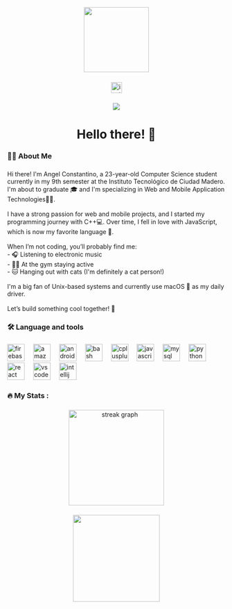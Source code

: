 <div align="center">
  <img height="150" src="https://media4.giphy.com/media/v1.Y2lkPTc5MGI3NjExeDJtdjlzMGE0dTNldjVxaDRwaGowaTFxeXlucjhvcmsxbWhpcnBmMiZlcD12MV9pbnRlcm5hbF9naWZfYnlfaWQmY3Q9Zw/3oKIPnAiaMCws8nOsE/giphy.gif"  />
</div>

###

<div align="center">
  <a href="https://www.instagram.com/angel_constantino7/" target="_blank">
    <img src="https://img.shields.io/static/v1?message=Instagram&logo=instagram&label=&color=E4405F&logoColor=white&labelColor=&style=for-the-badge" height="25" alt="instagram logo"  />
  </a>
</div>

###

<div align="center">
  <img src="https://visitor-badge.laobi.icu/badge?page_id=consmor7.consmor7&"  />
</div>

###

<h1 align="center">Hello there! 👋</h1>

###

<h3 align="left">👩‍💻  About Me</h3>

###

<p align="left">Hi there! I'm Angel Constantino, a 23-year-old Computer Science student currently in my 9th semester at the Instituto Tecnológico de Ciudad Madero. I'm about to graduate 🎓 and I'm specializing in Web and Mobile Application Technologies📱🌐.<br><br>I have a strong passion for web and mobile projects, and I started my programming journey with C++💻. Over time, I fell in love with JavaScript, which is now my favorite language 💛.<br><br>When I’m not coding, you’ll probably find me:<br>- 🎧 Listening to electronic music  <br>- 🏋️‍♂️ At the gym staying active  <br>- 🐱 Hanging out with cats (I'm definitely a cat person!)<br><br>I'm a big fan of Unix-based systems and currently use macOS 🍎 as my daily driver.<br><br>Let’s build something cool together! 🚀</p>

###

<h3 align="left">🛠 Language and tools</h3>

###

<div align="left">
  <img src="https://cdn.jsdelivr.net/gh/devicons/devicon/icons/firebase/firebase-plain-wordmark.svg" height="40" alt="firebase logo"  />
  <img width="12" />
  <img src="https://cdn.jsdelivr.net/gh/devicons/devicon/icons/amazonwebservices/amazonwebservices-line-wordmark.svg" height="40" alt="amazonwebservices logo"  />
  <img width="12" />
  <img src="https://cdn.jsdelivr.net/gh/devicons/devicon/icons/androidstudio/androidstudio-original.svg" height="40" alt="androidstudio logo"  />
  <img width="12" />
  <img src="https://cdn.jsdelivr.net/gh/devicons/devicon/icons/bash/bash-original.svg" height="40" alt="bash logo"  />
  <img width="12" />
  <img src="https://cdn.jsdelivr.net/gh/devicons/devicon/icons/cplusplus/cplusplus-original.svg" height="40" alt="cplusplus logo"  />
  <img width="12" />
  <img src="https://cdn.jsdelivr.net/gh/devicons/devicon/icons/javascript/javascript-original.svg" height="40" alt="javascript logo"  />
  <img width="12" />
  <img src="https://cdn.jsdelivr.net/gh/devicons/devicon/icons/mysql/mysql-original.svg" height="40" alt="mysql logo"  />
  <img width="12" />
  <img src="https://cdn.jsdelivr.net/gh/devicons/devicon/icons/python/python-original.svg" height="40" alt="python logo"  />
  <img width="12" />
  <img src="https://cdn.jsdelivr.net/gh/devicons/devicon/icons/react/react-original.svg" height="40" alt="react logo"  />
  <img width="12" />
  <img src="https://cdn.jsdelivr.net/gh/devicons/devicon/icons/vscode/vscode-original.svg" height="40" alt="vscode logo"  />
  <img width="12" />
  <img src="https://cdn.jsdelivr.net/gh/devicons/devicon/icons/intellij/intellij-original.svg" height="40" alt="intellij logo"  />
</div>

###

<h3 align="left">🔥   My Stats :</h3>

###

<div align="center">
  <img src="https://streak-stats.demolab.com?user=consmor7&locale=en&mode=daily&theme=dark&hide_border=false&border_radius=5&order=3" height="220" alt="streak graph"  />
</div>

###

<div align="center">
  <img height="200" src="https://media2.giphy.com/media/v1.Y2lkPTc5MGI3NjExNjc5b2lkcTBoaHk1cDc1aGUzb28yZ3FiZzVnbWUzZXI0bmFiOTVqbyZlcD12MV9pbnRlcm5hbF9naWZfYnlfaWQmY3Q9Zw/lsd15IkuFp3kvsHMGE/giphy.gif"  />
</div>

###
